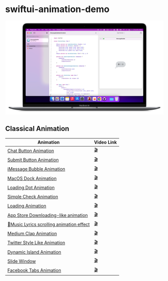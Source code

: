 # swiftui-animation-demo
![](https://github.com/HuangRunHua/swiftui-animation-demo/raw/main/cover.png)

## Classical Animation
| Animation  | Video Link |
| ------------- | ------------- |
| [Chat Button Animation](https://github.com/HuangRunHua/swiftui-animation-demo/tree/main/ChatButtonAnimation.swiftpm)  | [🎬](https://twitter.com/joker_hook/status/1552675172729376768?s=21&t=OoEz9tdYgJ8Usnea8T94Bg)  |
| [Submit Button Animation](https://github.com/HuangRunHua/swiftui-animation-demo/tree/main/SubmitButtonAnimation.swiftpm)  | [🎬](https://twitter.com/joker_hook/status/1552675172729376768?s=21&t=OoEz9tdYgJ8Usnea8T94Bg)  |
| [iMessage Bubble Animation](https://github.com/HuangRunHua/swiftui-animation-demo/tree/main/iMessageBubbleAnimation.swiftpm) | [🎬](https://twitter.com/joker_hook/status/1552970330133524480?s=21&t=OoEz9tdYgJ8Usnea8T94Bg) |
| [MacOS Dock Animation](https://github.com/HuangRunHua/swiftui-macos-dock-animation) | [🎬](https://twitter.com/joker_hook/status/1548996462813511681?s=21&t=OoEz9tdYgJ8Usnea8T94Bg) |
| [Loading Dot Animation](https://github.com/HuangRunHua/swiftui-animation-demo/tree/main/WaitingDotAnimation.swiftpm) | [🎬](https://twitter.com/joker_hook/status/1553252960301289472?s=21&t=hAMq5L_MmaEVyDmz6GqeNA) |
|[Simple Check Animation](https://github.com/HuangRunHua/swiftui-animation-demo/tree/main/DoneButtonAnimation.swiftpm)|[🎬](https://twitter.com/joker_hook/status/1553265987348180992?s=20&t=Azwwdq2516e0-Zk-llCCag)|
| [Loading Animation](https://github.com/HuangRunHua/swiftui-animation-demo/tree/main/LoadingErrorAndSuccessAnimation.swiftpm) | [🎬](https://twitter.com/joker_hook/status/1553951987590254592?s=20&t=Y8B2sKDHLhAe4O9ftO4XCA) |
| [App Store Downloading-like animation](https://github.com/HuangRunHua/EnterButtonAnimation) | [🎬](https://github.com/HuangRunHua/EnterButtonAnimation/blob/master/intro.GIF)|
| [Music Lyrics scrolling animation effect](https://github.com/HuangRunHua/Apple-Music-Lyric-Animation) | [🎬](https://www.iqiyi.com/v_12gaeft27y0.html?social_platform=link&p1=2_22_221&_frd=r3T7FVFZY4WGpn7q8D4%2BAkJ9%2BJ7oBBAvUPij3aANcYjYQqueprX9X30sKyc4b9l0e5P56v1gQOJvo7dG47UKaJgWKFzgweqjN6nCt7WIngk%3D) |
| [Medium Clap Animation](https://github.com/HuangRunHua/swiftui-animation-demo/tree/main/MediumClapAnimation.swiftpm) | [🎬](https://twitter.com/joker_hook/status/1554315608417636352?s=20&t=CxSyJQOzn2U0GW7PO3wqNA) |
| [Twitter Style Like Animation](https://github.com/HuangRunHua/swiftui-animation-demo/tree/main/TwitterLikeAnimation) | [🎬](https://twitter.com/joker_hook/status/1561605727688396800?s=21&t=FV7VsMXXYG5fmBBBbcXvpg) |
| [Dynamic Island Animation](https://github.com/HuangRunHua/swiftui-animation-demo/tree/main/dynamic-island-animation-demo) | [🎬](https://twitter.com/joker_hook/status/1568526249135587328?s=46&t=yuXo-FNwoqUt9uKk8ahUgA) |
| [Slide Window](https://github.com/HuangRunHua/swiftui-animation-demo/tree/main/AnimatedWindows) | [🎬](https://twitter.com/joker_hook/status/1568895128999440384?s=46&t=kRIFkym4jz-KZdVM85uJaQ) |
| [Facebook Tabs Animation](https://github.com/HuangRunHua/swiftui-animation-demo/tree/main/TabLineAnimation) | [🎬](https://twitter.com/joker_hook/status/1569530045865283586?s=46&t=4RU6Rfwa1tAamRj8NwMr3w) |
